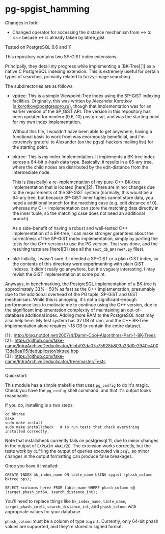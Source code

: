 pg-spgist_hamming
==============

Changes in fork:
* Changed operator for accessing the distance mechanism from <-> to <~> becase <-> is already taken by btree_gist.

Tested on PostgreSQL 9.6 and 11 

This repository contains two SP-GiST index extensions.

Principally, they detail my progress while implementing a [BK-Tree][1] as a native
C PostgreSQL indexing extension. This is extremely useful for certain types of 
searches, primarily related to fuzzy-image searching.

The subdirectories are as follows:

 - vptree:
    This is a simple Viewpoint-Tree index using the SP-GiST indexing facilities. 
    Originally, this was written by Alexander Korotkov (a.korotkov@postgrespro.ru),
    though that implementation was for an earlier version of the SP_GiST API. The 
    version in this repository has been updated for modern (9.6, 10) postgresql, 
    and was the starting point for my own index implementation.

    Without this file, I wouldn't have been able to get anywhere, having a functional
    basis to work from was enormously beneficial, and I'm extremely grateful to Alexander
    (on the pgsql-hackers mailing list) for the starting point.

 - bktree:
     This is my index implementation. It implements a BK-tree index across a 64-bit
     p-hash data type. Basically, it results in a 65-ary tree, where the child
     nodes are distributed by the edit-distance from the intermediate node.

     This is (basically) a re-implementation of my pure-C++ BK-tree implementation
     that is located [here][2]. There are minor changes due to the requirements 
     of the SP-GiST system (normally, this would be a 64-ary tree, but because
     SP-GiST inner tuples cannot store data, you need a additional branch for 
     the matching case (e.g. edit distance of 0), whereas my C++ implementation 
     can store the matching data directly in the inner tuple, so the matching 
     case does not need an additional branch).

     As a side-benefit of having a robust and well-tested C++ implementation 
     of a BK-tree, I can make stronger garantees about the correctness of the 
     SP-GiST index implementation, simply by porting the tests for the C++ 
     version to use the PG version. That was done, and the resulting tests
     are [here][3] (see all the `Test_db_BKTree*.py` files).

 - old:
    Initially, I wasn't sure if I needed a SP-GiST or a plain GiST index, so 
    the contents of this directory were experimenting with plain GiST indexes.
    It didn't really go anywhere, but it's vaguely interesting. I may revisit
    the GiST implementation at some point.


Anyways, in benchmarking, the PostgreSQL implementation of a BK-tree is approximately 
33% - 50% as fast as the C++ implementation, presumably due to the additional 
overhead of the PG tuple, SP-GiST and GiST mechanisms. While this is annoying, it's 
not a significant-enough performance loss to motivate me to continue using 
the C++ version, due to the significant implementation complexity of maintaining 
an out-of-database additional index. Adding more RAM to the PostgreSQL host may also help
here. My test system has 32 GB of ram, and the C++ BK-Tree implementation alone requires 
~18 GB to contain the entire dataset.


[1] : http://blog.notdot.net/2007/4/Damn-Cool-Algorithms-Part-1-BK-Trees  
[2] : https://github.com/fake-name/IntraArchiveDeduplicator/blob/92da07a75928b803a23d0e2940c40013da8ea115/deduplicator/bktree.hpp  
[3] : https://github.com/fake-name/IntraArchiveDeduplicator/tree/master/Tests  

------

Quickstart:

This module has a simple makefile that uses `pg_config` to do it's magic. Check you have the `pg_config` shell command, and that it's output looks reasonable.

If you do, installing is a two steps:

```
cd bktree
make
sudo make install
sudo make installcheck   # to run tests that check everything installed correctly.
```

Note that installcheck currently fails on postgresql 11, due to minor changes in the output of `EXPLAIN ANALYZE`. The extension works correctly, but the tests work by `diff`ing the output of queries executed via `psql`, so minor changes in the output formatting can produce false breakages.



Once you have it installed:


```
CREATE INDEX bk_index_name ON table_name USING spgist (phash_column bktree_ops);

SELECT <columns here> FROM table_name WHERE phash_column <@ (target_phash_int64, search_distance_int);
```

You'll need to replace things like `bk_index_name`, `table_name`, `target_phash_int64`, `search_distance_int`, 
and `phash_column` with appropriate values for your database.

`phash_column` must be a column of type `bigint`. Currently, only 64-bit phash values are supported, and they're 
stored in signed format. 
